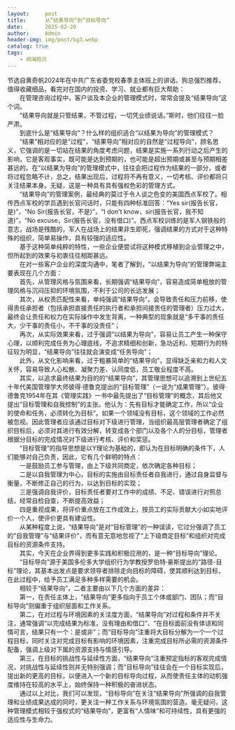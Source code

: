 ```yaml
---
layout:     post
title:      从“结果导向”到“目标导向”
date:       2025-02-20
author:     Admin
header-img: img/post/bg3.webp
catalog: true
tags:
    - 网海拾贝
---
```

节选自黄奇帆2024年在中共广东省委党校春季主体班上的讲话。狗总强烈推荐，值得收藏细品，看完对在国内的投资、学习、就业都有巨大帮助：
<br>
&emsp;&emsp;在管理咨询过程中，客户谈及本企业的管理模式时，常常会提及“结果导向”这个词。
<br>
&emsp;&emsp;“结果导向就是只管结果，不管过程，一切凭业绩说话。”斯时，他们往往一脸严肃。
<br>
&emsp;&emsp;到底什么是“结果导向”？什么样的组织适合“以结果为导向”的管理模式？
<br>
&emsp;&emsp;“结果”相对应的是“过程”，“结果导向”相对应的自然是“过程导向”，顾名思义，它强调的是一切站在结果的角度考虑问题，结果是实施一系列行动之后产生的影响，它是客观事实，既可能是达到预期的，也可能是超出预期或甚至与预期相差甚远的。在“以结果为导向”的管理模式中，往往会把过程作为结果的一部分，或者将过程忽略不计，总之，结果出现后，过程将不再有意义，一切考核、评价都将只关注结果本身。无疑，这是一种具有具有强权色彩的管理方式。
<br>
&emsp;&emsp;“结果导向”的管理案例，最经典的莫过于令人谈之色变的美国西点军校了。相传西点军校的学员遇到长官问话时，只能有四种标准回答：“Yes sir(报告长官，是)”，“No Sir(报告长官，不是)”，“I don't know，sir(报告长官，我不知道)”，“No excuse，Sir(报告长官，没有借口)”。西点军校训练的是军人钢铁般的意志，战场是残酷的，军人在战场上的结果非生即死，强调结果的方式对于这种特殊的组织，简单易操作，具有较强的适应性。
<br>
&emsp;&emsp;基于这种简单纯粹的特性，一些企业便尝试将这种模式移植到企业管理之中，但所起到的效果与初衷往往相距甚远。
<br>
&emsp;&emsp;在对一些客户企业的深度沟通中，笔者了解到，“以结果为导向”的管理弊端主要表现在几个方面：
<br>
&emsp;&emsp;首先，从管理风格与氛围来看，长期强调“结果导向”，容易造成简单粗放的管理风格与沉闷压抑的环境氛围，不利于公司的长远发展；
<br>
&emsp;&emsp;其次，从权责匹配性来看，单纯强调“结果导向”，会导致责任和压力前移，使得责任承担者（包括承担直接责任的执行者和承担间接责任的管理者）压力过大，最终会让责任和权力在实际操作中发生背离，一种典型的现象就是“多干事的责任大，少干事的责任小，不干事的没责任”；
<br>
&emsp;&emsp;再次，从实际效果来看，过于强调“以结果为导向”，容易让员工产生一种保守心理，以顺利完成任务为心理底线，不追求精细和创新，急功近利、短期行为的特征较为明显，“结果导向”往往就会演变成“任务导向”；
<br>
&emsp;&emsp;此外，从文化影响来看，过于粗暴简单的“结果导向”，显得缺乏亲和力和人文关怀，容易导致人心松散、凝聚力差、认同度低，员工敬业程度不高。
<br>
&emsp;&emsp;其实，以追求最终结果为目的的“结果导向”，其管理思想可以追溯到上世纪五十年代美国管理学大师彼得·德鲁克提出的“目标管理”（一说为“成果管理”）。彼得·德鲁克1954年在其《管理实践》一书中最先提出了“目标管理”的概念，其后他又提出“目标管理和自我控制”的主张。他认为：先有目标才能确定工作，所以“企业的使命和任务，必须转化为目标”。如果一个领域没有目标，这个领域的工作必然被忽视。因此管理者应该通过目标对下级进行管理，当组织最高层管理者确定了组织目标后，必须对其进行有效分解，转变成各个部门以及各个人的分目标，管理者根据分目标的完成情况对下级进行考核、评价和奖惩。
<br>
&emsp;&emsp;“目标管理”的指导思想是以Y理论为基础的，即认为在目标明确的条件下，人们能够对自己负责，因此，它有几个鲜明的特点：
<br>
&emsp;&emsp;一是鼓励员工参与管理，由上下级共同商定，依次确定各种目标；
<br>
&emsp;&emsp;二是以自我管理为中心，目标的实施由目标责任者自我进行，通过自身监督与衡量，不断修正自己的行为，以达到目标的实现；
<br>
&emsp;&emsp;三是强调自我评价，目标责任者要对工作中的成绩、不足、错误进行对照总结，经常自检自查，不断提高效益；
<br>
&emsp;&emsp;四是重视成果，将评价重点放在工作成效上，按员工的实际贡献大小如实地评价一个人，使评价更具有建设性。
<br>
&emsp;&emsp;从某种程度上说，“结果导向”是对“目标管理”的一种误读，它过分强调了员工的“自我管理”与“结果评价”，而有意无意地忽视了“上下级商定目标”和组织对完成目标的资源条件支持。
<br>
&emsp;&emsp;其实，今天在企业界得到更多实践和积极应用的，是一种“目标导向”理论。
<br>
&emsp;&emsp;“目标导向”源于美国多伦多大学组织行为学教授罗伯特·豪斯提出的“路径-目标”理论，其基本出发点是要求领导者排除走向目标的障碍，使其顺利达到目标，在此过程中，给予员工满足多种多样需要的机会。
<br>
&emsp;&emsp;相较于“结果导向”，二者主要由以下几个方面的差异：
<br>
&emsp;&emsp;第一，在责任主体上，“结果导向”更多指向于员工个体或部门、团队；而“目标导向”则偏重于组织层面和工作关系。
<br>
&emsp;&emsp;第二，在对过程与环境因素的关注度方面，“结果导向”对过程和条件并不关注，通常强调“以完成结果为标准，没有理由和借口”、“在目标面前没有体谅和同情可言，结果只有一个：是或非”；而“目标导向”注重将大目标分解为一个一个过程目标，同时关注对完成目标有影响的环境因素，注重完成目标所必需的资源条件配备，强调上级对下属的资源支持与情感引导。
<br>
&emsp;&emsp;第三，在目标的挑战性与延续性方面，“结果导向”注重预定指标的客观完成情况，对挑战性与延续性则并无特别强调；而“目标导向”往往会在一个目标实现后，提出新的更高的目标，以便进入一个新的目标导向过程，从而使责任主体的动机强度维持在较高的水平上，始终保持一种积极的奋进状态。
<br>
&emsp;&emsp;通过以上对比，我们可以发现，“目标导向”在关注“结果导向”所强调的自我管理和业绩成果达成的同时，更关注一种工作关系与环境氛围的营造。毫无疑问，这种管理模式相较于强权式的“结果导向”，更富有“人情味”和可持续性，具有更强的适应性与生命力。